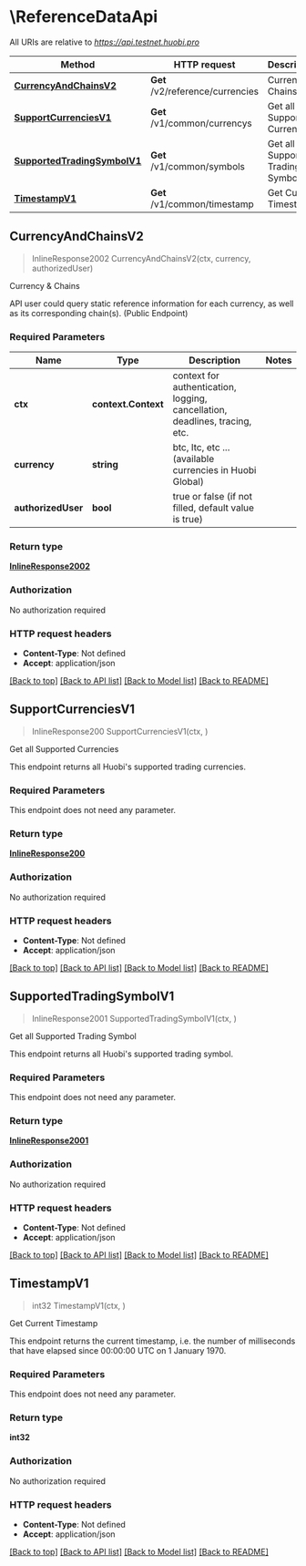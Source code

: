 # \ReferenceDataApi

All URIs are relative to *https://api.testnet.huobi.pro*

Method | HTTP request | Description
------------- | ------------- | -------------
[**CurrencyAndChainsV2**](ReferenceDataApi.md#CurrencyAndChainsV2) | **Get** /v2/reference/currencies | Currency &amp; Chains
[**SupportCurrenciesV1**](ReferenceDataApi.md#SupportCurrenciesV1) | **Get** /v1/common/currencys | Get all Supported Currencies
[**SupportedTradingSymbolV1**](ReferenceDataApi.md#SupportedTradingSymbolV1) | **Get** /v1/common/symbols | Get all Supported Trading Symbol
[**TimestampV1**](ReferenceDataApi.md#TimestampV1) | **Get** /v1/common/timestamp | Get Current Timestamp



## CurrencyAndChainsV2

> InlineResponse2002 CurrencyAndChainsV2(ctx, currency, authorizedUser)

Currency & Chains

API user could query static reference information for each currency, as well as its corresponding chain(s). (Public Endpoint)

### Required Parameters


Name | Type | Description  | Notes
------------- | ------------- | ------------- | -------------
**ctx** | **context.Context** | context for authentication, logging, cancellation, deadlines, tracing, etc.
**currency** | **string**| btc, ltc, etc ...(available currencies in Huobi Global) | 
**authorizedUser** | **bool**| true or false (if not filled, default value is true) | 

### Return type

[**InlineResponse2002**](inline_response_200_2.md)

### Authorization

No authorization required

### HTTP request headers

- **Content-Type**: Not defined
- **Accept**: application/json

[[Back to top]](#) [[Back to API list]](../README.md#documentation-for-api-endpoints)
[[Back to Model list]](../README.md#documentation-for-models)
[[Back to README]](../README.md)


## SupportCurrenciesV1

> InlineResponse200 SupportCurrenciesV1(ctx, )

Get all Supported Currencies

This endpoint returns all Huobi's supported trading currencies.

### Required Parameters

This endpoint does not need any parameter.

### Return type

[**InlineResponse200**](inline_response_200.md)

### Authorization

No authorization required

### HTTP request headers

- **Content-Type**: Not defined
- **Accept**: application/json

[[Back to top]](#) [[Back to API list]](../README.md#documentation-for-api-endpoints)
[[Back to Model list]](../README.md#documentation-for-models)
[[Back to README]](../README.md)


## SupportedTradingSymbolV1

> InlineResponse2001 SupportedTradingSymbolV1(ctx, )

Get all Supported Trading Symbol

This endpoint returns all Huobi's supported trading symbol.

### Required Parameters

This endpoint does not need any parameter.

### Return type

[**InlineResponse2001**](inline_response_200_1.md)

### Authorization

No authorization required

### HTTP request headers

- **Content-Type**: Not defined
- **Accept**: application/json

[[Back to top]](#) [[Back to API list]](../README.md#documentation-for-api-endpoints)
[[Back to Model list]](../README.md#documentation-for-models)
[[Back to README]](../README.md)


## TimestampV1

> int32 TimestampV1(ctx, )

Get Current Timestamp

This endpoint returns the current timestamp, i.e. the number of milliseconds that have elapsed since 00:00:00 UTC on 1 January 1970.

### Required Parameters

This endpoint does not need any parameter.

### Return type

**int32**

### Authorization

No authorization required

### HTTP request headers

- **Content-Type**: Not defined
- **Accept**: application/json

[[Back to top]](#) [[Back to API list]](../README.md#documentation-for-api-endpoints)
[[Back to Model list]](../README.md#documentation-for-models)
[[Back to README]](../README.md)

